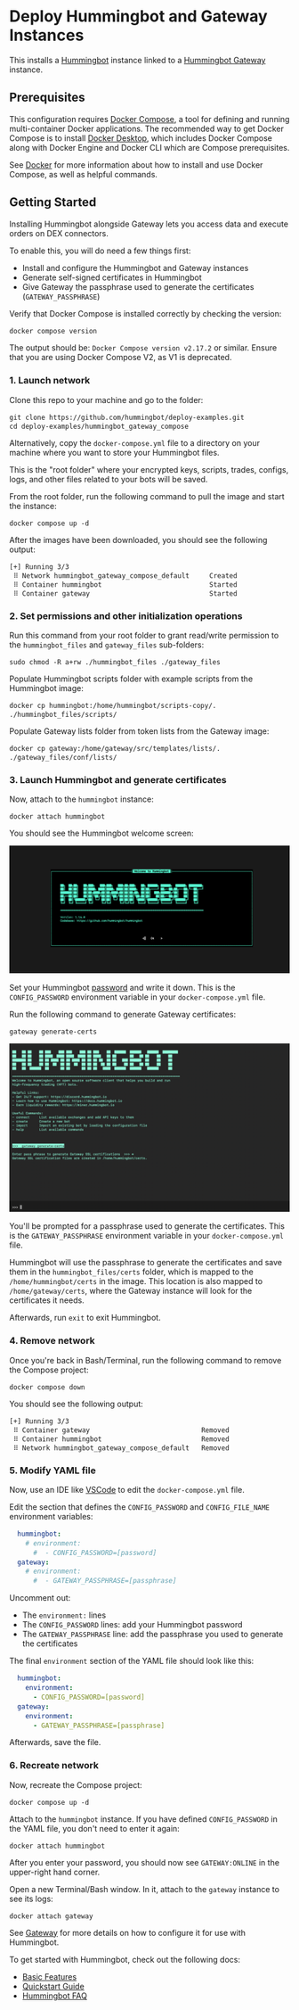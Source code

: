 # Deploy Hummingbot and Gateway Instances

This installs a [Hummingbot](https://github.com/hummingbot/hummingbot) instance linked to a [Hummingbot Gateway](https://github.com/hummingbot/gateway) instance.

## Prerequisites

This configuration requires [Docker Compose](https://docs.docker.com/compose/), a tool for defining and running multi-container Docker applications. The recommended way to get Docker Compose is to install [Docker Desktop](https://www.docker.com/products/docker-desktop/), which includes Docker Compose along with Docker Engine and Docker CLI which are Compose prerequisites.

See [Docker](../DOCKER.md) for more information about how to install and use Docker Compose, as well as helpful commands.

## Getting Started

Installing Hummingbot alongside Gateway lets you access data and execute orders on DEX connectors.

To enable this, you will do need a few things first:
- Install and configure the Hummingbot and Gateway instances
- Generate self-signed certificates in Hummingbot
- Give Gateway the passphrase used to generate the certificates (`GATEWAY_PASSPHRASE`)

Verify that Docker Compose is installed correctly by checking the version:

```bash
docker compose version
```

The output should be: `Docker Compose version v2.17.2` or similar. Ensure that you are using Docker Compose V2, as V1 is deprecated.

### 1. Launch network

Clone this repo to your machine and go to the folder:
```
git clone https://github.com/hummingbot/deploy-examples.git
cd deploy-examples/hummingbot_gateway_compose
```

Alternatively, copy the `docker-compose.yml` file to a directory on your machine where you want to store your Hummingbot files. 

This is the "root folder" where your encrypted keys, scripts, trades, configs, logs, and other files related to your bots will be saved.

From the root folder, run the following command to pull the image and start the instance:
```
docker compose up -d
```

After the images have been downloaded, you should see the following output:
```
[+] Running 3/3
 ⠿ Network hummingbot_gateway_compose_default     Created
 ⠿ Container hummingbot                           Started
 ⠿ Container gateway                              Started       
```

### 2. Set permissions and other initialization operations

Run this command from your root folder to grant read/write permission to the `hummingbot_files` and `gateway_files` sub-folders:
```
sudo chmod -R a+rw ./hummingbot_files ./gateway_files
```

Populate Hummingbot scripts folder with example scripts from the Hummingbot image:
```
docker cp hummingbot:/home/hummingbot/scripts-copy/. ./hummingbot_files/scripts/
```

Populate Gateway lists folder from token lists from the Gateway image:
```
docker cp gateway:/home/gateway/src/templates/lists/. ./gateway_files/conf/lists/
```

### 3. Launch Hummingbot and generate certificates

Now, attach to the `hummingbot` instance:
```
docker attach hummingbot
```

You should see the Hummingbot welcome screen:

![welcome screen](../welcome.png)

Set your Hummingbot [password](https://docs.hummingbot.org/operation/password/) and write it down. This is the `CONFIG_PASSWORD` environment variable in your `docker-compose.yml` file.

Run the following command to generate Gateway certificates:
```
gateway generate-certs
```
![generate certs](./generate-certs.png)

You'll be prompted for a passphrase used to generate the certificates. This is the `GATEWAY_PASSPHRASE` environment variable in your `docker-compose.yml` file.

Hummingbot will use the passphrase to generate the certificates and save them in the `hummingbot_files/certs` folder, which is mapped to the `/home/hummingbot/certs` in the image. This location is also mapped to `/home/gateway/certs`, where the Gateway instance will look for the certificates it needs.

Afterwards, run `exit` to exit Hummingbot.

### 4. Remove network

Once you're back in Bash/Terminal, run the following command to remove the Compose project:
```
docker compose down
```

You should see the following output:
```
[+] Running 3/3 
 ⠿ Container gateway                            Removed
 ⠿ Container hummingbot                         Removed
 ⠿ Network hummingbot_gateway_compose_default   Removed
```  

### 5. Modify YAML file

Now, use an IDE like [VSCode](https://code.visualstudio.com/) to edit the `docker-compose.yml` file.

Edit the section that defines the `CONFIG_PASSWORD` and `CONFIG_FILE_NAME` environment variables:
```yaml
  hummingbot:
    # environment:
      #  - CONFIG_PASSWORD=[password]
  gateway:
    # environment:
      #  - GATEWAY_PASSPHRASE=[passphrase]
```

Uncomment out:
 * The `environment:` lines
 * The `CONFIG_PASSWORD` lines: add your Hummingbot password
 * The `GATEWAY_PASSPHRASE` line: add the passphrase you used to generate the certificates

The final `environment` section of the YAML file should look like this:
```yaml
  hummingbot:
    environment:
      - CONFIG_PASSWORD=[password]
  gateway:
    environment:
      - GATEWAY_PASSPHRASE=[passphrase]
```

Afterwards, save the file.

### 6. Recreate network

Now, recreate the Compose project:
```
docker compose up -d
```

Attach to the `hummingbot` instance. If you have defined `CONFIG_PASSWORD` in the YAML file, you don't need to enter it again:
```
docker attach hummingbot
```
After you enter your password, you should now see `GATEWAY:ONLINE` in the upper-right hand corner.

Open a new Terminal/Bash window. In it, attach to the `gateway` instance to see its logs:
```
docker attach gateway
```
See [Gateway](https://docs.hummingbot.org/gateway/) for more details on how to configure it for use with Hummingbot.

To get started with Hummingbot, check out the following docs:

* [Basic Features](https://docs.hummingbot.org/operation/)
* [Quickstart Guide](https://docs.hummingbot.org/quickstart/)
* [Hummingbot FAQ](https://docs.hummingbot.org/faq/)
